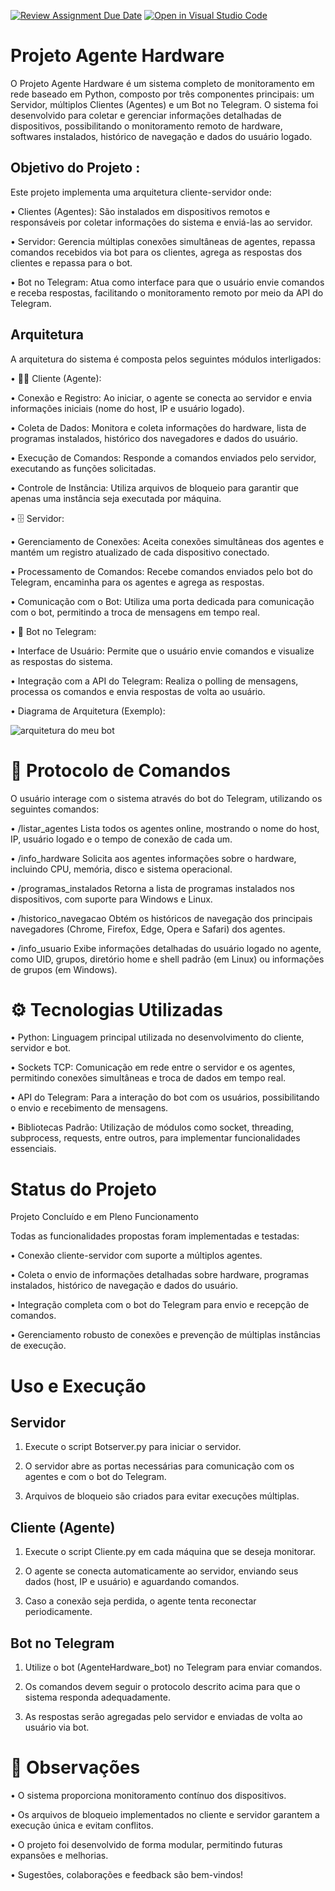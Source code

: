[![Review Assignment Due Date](https://classroom.github.com/assets/deadline-readme-button-22041afd0340ce965d47ae6ef1cefeee28c7c493a6346c4f15d667ab976d596c.svg)](https://classroom.github.com/a/FIFVwXUS)
[![Open in Visual Studio Code](https://classroom.github.com/assets/open-in-vscode-2e0aaae1b6195c2367325f4f02e2d04e9abb55f0b24a779b69b11b9e10269abc.svg)](https://classroom.github.com/online_ide?assignment_repo_id=17959693&assignment_repo_type=AssignmentRepo)


  # Projeto Agente Hardware

O Projeto Agente Hardware é um sistema completo de monitoramento em rede baseado em Python, composto por três componentes principais: um Servidor, múltiplos Clientes (Agentes) e um Bot no Telegram. O sistema foi desenvolvido para coletar e gerenciar informações detalhadas de dispositivos, possibilitando o monitoramento remoto de hardware, softwares instalados, histórico de navegação e dados do usuário logado.

## Objetivo do Projeto :

Este projeto implementa uma arquitetura cliente-servidor onde:

• Clientes (Agentes): São instalados em dispositivos remotos e responsáveis por coletar informações do sistema e enviá-las ao servidor.

• Servidor: Gerencia múltiplas conexões simultâneas de agentes, repassa comandos recebidos via bot para os clientes, agrega as respostas dos clientes e repassa para o bot.

• Bot no Telegram: Atua como interface para que o usuário envie comandos e receba respostas, facilitando o monitoramento remoto por meio da API do Telegram.

## Arquitetura
A arquitetura do sistema é composta pelos seguintes módulos interligados:

• 🧑‍💻 Cliente (Agente):

  • Conexão e Registro: Ao iniciar, o agente se conecta ao servidor e envia informações iniciais (nome do host, IP e usuário logado).
  
  • Coleta de Dados: Monitora e coleta informações do hardware, lista de programas instalados, histórico dos navegadores e dados do usuário.
 
  • Execução de Comandos: Responde a comandos enviados pelo servidor, executando as funções solicitadas.
 
  • Controle de Instância: Utiliza arquivos de bloqueio para garantir que apenas uma instância seja executada por máquina.

• 🗄️ Servidor:

  • Gerenciamento de Conexões: Aceita conexões simultâneas dos agentes e mantém um registro atualizado de cada dispositivo conectado.
 
  • Processamento de Comandos: Recebe comandos enviados pelo bot do Telegram, encaminha para os agentes e agrega as respostas.
  
  • Comunicação com o Bot: Utiliza uma porta dedicada para comunicação com o bot, permitindo a troca de mensagens em tempo real.

• 🤖 Bot no Telegram:

  • Interface de Usuário: Permite que o usuário envie comandos e visualize as respostas do sistema.
 
  • Integração com a API do Telegram: Realiza o polling de mensagens, processa os comandos e envia respostas de volta ao usuário.


• Diagrama de Arquitetura (Exemplo):


![arquitetura do meu bot](https://github.com/user-attachments/assets/adeb0891-0c46-4de0-81b9-610f41aeb449)


# :calling: Protocolo de Comandos
O usuário interage com o sistema através do bot do Telegram, utilizando os seguintes comandos:

• /listar_agentes
Lista todos os agentes online, mostrando o nome do host, IP, usuário logado e o tempo de conexão de cada um.

• /info_hardware
Solicita aos agentes informações sobre o hardware, incluindo CPU, memória, disco e sistema operacional.

• /programas_instalados
Retorna a lista de programas instalados nos dispositivos, com suporte para Windows e Linux.

• /historico_navegacao
Obtém os históricos de navegação dos principais navegadores (Chrome, Firefox, Edge, Opera e Safari) dos agentes.

• /info_usuario
Exibe informações detalhadas do usuário logado no agente, como UID, grupos, diretório home e shell padrão (em Linux) ou informações de grupos (em Windows).

# ⚙️ Tecnologias Utilizadas

• Python:
Linguagem principal utilizada no desenvolvimento do cliente, servidor e bot.

• Sockets TCP:
Comunicação em rede entre o servidor e os agentes, permitindo conexões simultâneas e troca de dados em tempo real.

• API do Telegram:
Para a interação do bot com os usuários, possibilitando o envio e recebimento de mensagens.

• Bibliotecas Padrão:
Utilização de módulos como socket, threading, subprocess, requests, entre outros, para implementar funcionalidades essenciais.

# Status do Projeto
Projeto Concluído e em Pleno Funcionamento

Todas as funcionalidades propostas foram implementadas e testadas:

• Conexão cliente-servidor com suporte a múltiplos agentes.

• Coleta o envio de informações detalhadas sobre hardware, programas instalados, histórico de navegação e dados do usuário.

• Integração completa com o bot do Telegram para envio e recepção de comandos.

• Gerenciamento robusto de conexões e prevenção de múltiplas instâncias de execução.

# Uso e Execução
## Servidor
1. Execute o script Botserver.py para iniciar o servidor.

2. O servidor abre as portas necessárias para comunicação com os agentes e com o bot do Telegram.

3. Arquivos de bloqueio são criados para evitar execuções múltiplas.

## Cliente (Agente)
1. Execute o script Cliente.py em cada máquina que se deseja monitorar.

2. O agente se conecta automaticamente ao servidor, enviando seus dados (host, IP e usuário) e aguardando comandos.

3. Caso a conexão seja perdida, o agente tenta reconectar periodicamente.

## Bot no Telegram
1. Utilize o bot (AgenteHardware_bot) no Telegram para enviar comandos.

2. Os comandos devem seguir o protocolo descrito acima para que o sistema responda adequadamente.

3. As respostas serão agregadas pelo servidor e enviadas de volta ao usuário via bot.



# 📌 Observações

• O sistema proporciona monitoramento contínuo dos dispositivos.

• Os arquivos de bloqueio implementados no cliente e servidor garantem a execução única e evitam conflitos.

• O projeto foi desenvolvido de forma modular, permitindo futuras expansões e melhorias.

• Sugestões, colaborações e feedback são bem-vindos!
